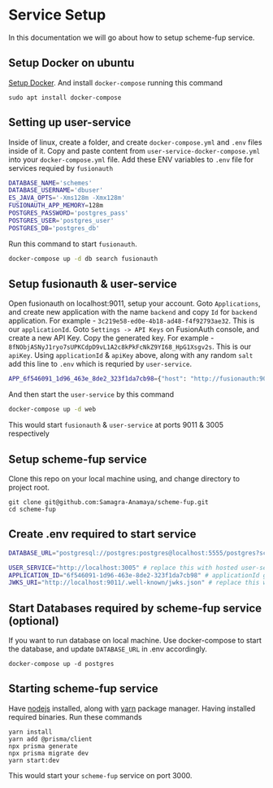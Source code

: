 # Service Setup

In this documentation we will go about how to setup scheme-fup service.

## Setup Docker on ubuntu

[Setup Docker](https://www.digitalocean.com/community/tutorials/how-to-install-and-use-docker-on-ubuntu-20-04). And install `docker-compose` running this command
```
sudo apt install docker-compose
``` 

## Setting up user-service
Inside of linux, create a folder, and create `docker-compose.yml` and `.env` files inside of it.
Copy and paste content from `user-service-docker-compose.yml` into your `docker-compose.yml` file. 
Add these ENV variables to `.env` file for services requied by `fusionauth`
```sh
DATABASE_NAME='schemes'
DATABASE_USERNAME='dbuser'
ES_JAVA_OPTS='-Xms128m -Xmx128m'
FUSIONAUTH_APP_MEMORY=128m
POSTGRES_PASSWORD='postgres_pass'
POSTGRES_USER='postgres_user'
POSTGRES_DB='postgres_db'
```
Run this command to start `fusionauth`.
```sh
docker-compose up -d db search fusionauth
```

## Setup fusionauth & user-service
Open fusionauth on localhost:9011, setup your account.
Goto `Applications`, and create new application with the name `backend` and copy `Id` for `backend` application. For example - `3c219e58-ed0e-4b18-ad48-f4f92793ae32`. This is our `applicationId`.
Goto `Settings -> API Keys` on FusionAuth console, and create a new API Key. Copy the generated key. For example - `8fNObjASNyJ1ryo7sUPKCdpD9vL1A2c8kPkFcNkZ9YI68_HpG1Xsgv2s`. This is our `apiKey`.
Using `applicationId` & `apiKey` above, along with any random `salt` add this line to `.env` which is requried by `user-service`.
```sh
APP_6f546091_1d96_463e_8de2_323f1da7cb98={"host": "http://fusionauth:9011", "apiKey": "8fNObjASNyJ1ryo7sUPKCdpD9vL1A2c8kPkFcNkZ9YI68_HpG1Xsgv2s", "salt": "jut4llLCCWp7HOISBffmIZluFYOW4hLzHxlijgb3mY8Z-Jg307rux0W-", "encryption": {"enabled": false}}
``` 
And then start the `user-service` by this command
```sh
docker-compose up -d web
```
This would start `fusionauth` & `user-service` at ports 9011 & 3005 respectively

## Setup scheme-fup service
Clone this repo on your local machine using, and change directory to project root.
```
git clone git@github.com:Samagra-Anamaya/scheme-fup.git
cd scheme-fup
```

## Create .env required to start service
```sh
DATABASE_URL="postgresql://postgres:postgres@localhost:5555/postgres?schema=public" # Database to store scheme information in. Update URL in case you want to connect to some existing database.

USER_SERVICE="http://localhost:3005" # replace this with hosted user-service url, if not on local
APPLICATION_ID="6f546091-1d96-463e-8de2-323f1da7cb98" # applicationId generated in above steps
JWKS_URI="http://localhost:9011/.well-known/jwks.json" # replace this with hosted fusionauth url, and append /.well-known/jwks.json
```

## Start Databases required by scheme-fup service (optional)
If you want to run database on local machine. Use docker-compose to start the database, and update `DATABASE_URL` in .env accordingly.
```
docker-compose up -d postgres
```

## Starting scheme-fup service
Have [nodejs](https://nodejs.org/en/download/package-manager) installed, along with [yarn](https://classic.yarnpkg.com/lang/en/docs/install) package manager.
Having installed required binaries. Run these commands
```
yarn install
yarn add @prisma/client
npx prisma generate
npx prisma migrate dev
yarn start:dev
```

This would start your `scheme-fup` service on port 3000.